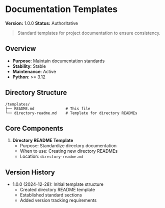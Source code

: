 # Documentation Templates

**Version:** 1.0.0
**Status:** Authoritative

> Standard templates for project documentation to ensure consistency.

## Overview
- **Purpose**: Maintain documentation standards
- **Stability**: Stable
- **Maintenance**: Active
- **Python**: >= 3.12

## Directory Structure
```
/templates/
├── README.md              # This file
└── directory-readme.md    # Template for directory READMEs
```

## Core Components
1. **Directory README Template**
   - Purpose: Standardize directory documentation
   - When to use: Creating new directory READMEs
   - Location: `directory-readme.md`

## Version History
- 1.0.0 (2024-12-28): Initial template structure
  - Created directory README template
  - Established standard sections
  - Added version tracking requirements
